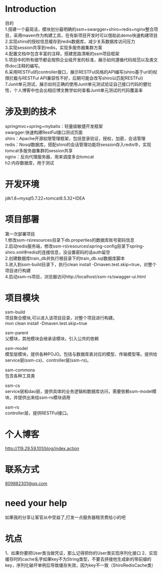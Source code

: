 Introduction
====
目的<br/>
1.搭建一个最简洁，模块划分最明确的ssm+swargger+shiro+redis+nginx整合项目，采用maven作为构建工具，在有新项目开发时可以借助此demo快速构建项目<br/>
2.实现shiro的授权信息缓存到redis数据库，减少关系数据库访问压力<br/>
3.实现session共享到redis，实现多服务器集群方案<br/>
4.配置文档中包含丰富的注释，搭建思路清晰的ssm项目框架<br/>
5.项目中的所有细节都会按照企业级开发的标准，展示如何遵循代码规范以及类文件doc注释的编写。<br/>
6.采用RESTFul的controller接口，展示RESTFul风格的API编写(shiro基于url的权限拦截与RESTFul API兼容性不好，后期可能会改写shiro以匹配RESTFul)<br/>
7.Junit单元测试，展示如何正确的使用Junit单元测试验证自己接口代码的健壮性，个人博客中也会出相应博文教学如何查看Junit单元测试的代码覆盖率<br/>

涉及到的技术
====
springmvc+spring+mybatis：轻量级敏捷开发框架<br/>
swargger:快速构建RestFul接口测试页面<br/>
shiro：Apache开源权限管理框架，包括登录验证，授权，加密，会话管理<br/>
redis：Nosql数据库，搭配shiro的会话管理功能将session存入redis中，实现tomcat多服务器集群的session共享<br/>
nginx：反向代理服务器，用来调度多台tomcat<br/>
h2:内存数据库，用于测试<br/>

开发环境
====
jdk1.8+mysql5.7.22+tomcat8.5.32+IDEA<br/>

项目部署
====
第一次部署项目<br/>
1.修改ssm-rs\resources目录下db.properties的数据库账号密码信息<br/>
2.启动redis服务端，修改ssm-rs\resources\spring-config目录下spring-shiro.xml中redis的连接信息，没设置密码的话auth留空<br/>
2.创建数据库train_db并执行根目录下的train_db.sql数据库脚本<br/>
3.进入到ssm-build目录下，执行clean install -Dmaven.test.skip=true，对整个项目进行构建<br/> 
4.启动ssm-rs项目，浏览器访问http://localhost/ssm-rs/swagger-ui.html<br/>

项目模块
====
ssm-build <br/>
项目聚合模块,可以进入该项目目录，对整个项目进行构建。<br/>
mvn clean install -Dmaven.test.skip=true <br/>

ssm-parent<br/>
父模块，其他模块会继承该模块，引入公共的依赖<br/>

ssm-model<br/>
模型层模块，提供各种POJO。包括与数据库表对应的模型、传输模型等。提供给service层(ssm-cs)、controller层(ssm-rs)。<br/>

ssm-commons<br/>
包含各种工具类<br/>

ssm-cs<br/>
service层和dao层，提供具体的业务逻辑和数据库访问，需要依赖ssm-model模块，并提供出来给ssm-rs模块调用<br/>

ssm-rs<br/>
controller层，提供RESTFul接口。<br/>

个人博客
====
http://119.29.59.101/blog/index.action<br/>

联系方式
====
809882301@qq.com<br/>

need your help
====
如果我的分享让客官从中受益了,打发一点服务器租赁费给小的吧<br/>

坑点
========
1、如果你要把User类当做凭证，那么记得把你的User类实现序列化接口
2、实现缓存时的cache名字如果key不为String类型，不要去拼接他生成新的带前缀的key，序列化破坏单例后导致缓存失效，因为key不一致（ShiroRedisCache类）

